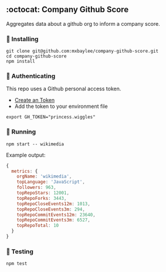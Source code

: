 ## :octocat: Company Github Score

Aggregates data about a github org to inform a company score.

### 🌻 Installing

```
git clone git@github.com:mxbaylee/company-github-score.git
cd company-github-score
npm install
```

### 🔏 Authenticating

This repo uses a Github personal access token.

* [Create an Token](https://github.com/settings/tokens)
* Add the token to your environment file

```
export GH_TOKEN="princess.wiggles"
```

### 🥞 Running

```
npm start -- wikimedia
```

Example output:

```js
{
  metrics: {
    orgName: 'wikimedia',
    topLanguage: 'JavaScript',
    followers: 963,
    topRepoStars: 12001,
    topRepoForks: 3443,
    topRepoCloseEvents12m: 1013,
    topRepoCloseEvents3m: 294,
    topRepoCommitEvents12m: 23640,
    topRepoCommitEvents3m: 6527,
    topRepoTotal: 10
  }
}
```

### 🍡 Testing

```
npm test
```
